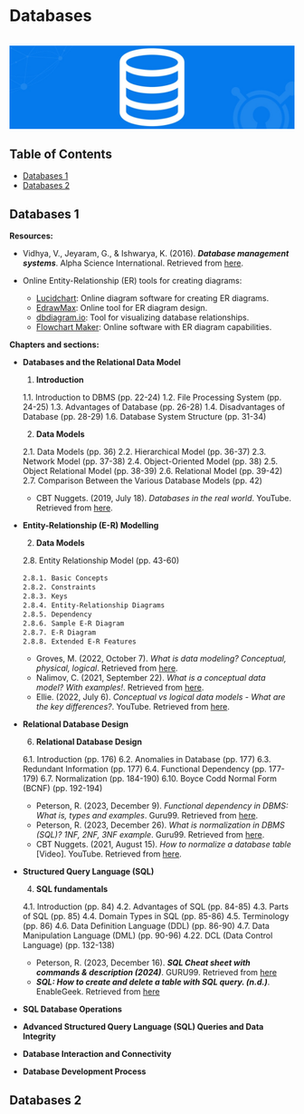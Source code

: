 # Databases

<br>![databases image](https://raw.githubusercontent.com/AnselmoGPP/Learn_Computer_Science/master/resources/databases.jpg)

## Table of Contents
+ [Databases 1](#databases-1)
+ [Databases 2](#databases-2)


## Databases 1

**Resources:**

- Vidhya, V., Jeyaram, G., & Ishwarya, K. (2016). _**Database management systems**_. Alpha Science International. Retrieved from [here](https://dokumen.pub/database-management-systems-1nbsped-9781783323180-9781783322138.html).

- Online Entity-Relationship (ER) tools for creating diagrams:

  - [Lucidchart](https://www.lucidchart.com/pages/landing/database-diagram-software?km_CPC_CampaignId=1484560204&km_CPC_AdGroupID=60168108911&km_CPC_Keyword=%2Blucid%20chart%20%2Bdatabase&km_CPC_MatchType=b&km_CPC_ExtensionID=&km_CPC_Network=g&km_CPC_AdPosition=&km_CPC_Creative=442433232935&km_CPC_TargetID=aud-812368091438:kwd-467383914145&km_CPC_Country=9185789&km_CPC_Device=c&km_CPC_placement=&km_CPC_target=&gad_source=1): Online diagram software for creating ER diagrams.
  - [EdrawMax](https://www.edrawsoft.com/edraw-max/): Online tool for ER diagram design.
  - [dbdiagram.io](https://dbdiagram.io/home): Tool for visualizing database relationships.
  - [Flowchart Maker](https://www.smartdraw.com/flowchart/flowchart-maker.htm?id=373852&gad_source=1): Online software with ER diagram capabilities.

**Chapters and sections:**

- **Databases and the Relational Data Model**

  1. __Introduction__

    1.1. Introduction to DBMS (pp. 22-24)
    1.2. File Processing System (pp. 24-25)
    1.3. Advantages of Database (pp. 26-28)
    1.4. Disadvantages of Database (pp. 28-29)
    1.6. Database System Structure (pp. 31-34)

  2. __Data Models__ 

    2.1. Data Models (pp. 36) 
    2.2. Hierarchical Model (pp. 36-37) 
    2.3. Network Model (pp. 37-38) 
    2.4. Object-Oriented Model (pp. 38) 
    2.5. Object Relational Model (pp. 38-39) 
    2.6. Relational Model (pp. 39-42) 
    2.7. Comparison Between the Various Database Models (pp. 42)

  - CBT Nuggets. (2019, July 18). _Databases in the real world_. YouTube. Retrieved from [here](https://youtu.be/whmYCRfB4lQ).

- **Entity-Relationship (E-R) Modelling**

  2. __Data Models__

    2.8. Entity Relationship Model (pp. 43-60)

      2.8.1. Basic Concepts
      2.8.2. Constraints
      2.8.3. Keys
      2.8.4. Entity-Relationship Diagrams
      2.8.5. Dependency
      2.8.6. Sample E-R Diagram
      2.8.7. E-R Diagram
      2.8.8. Extended E-R Features

  - Groves, M. (2022, October 7). _What is data modeling? Conceptual, physical, logical_. Retrieved from [here](https://www.couchbase.com/blog/conceptual-physical-logical-data-models/).
  - Nalimov, C. (2021, September 22). _What is a conceptual data model? With examples!_. Retrieved from [here](https://www.gleek.io/blog/conceptual-data-model.html).
  - Ellie. (2022, July 6). _Conceptual vs logical data models - What are the key differences?_. YouTube. Retrieved from [here](https://youtu.be/Ex6wszg2XZ8).

- **Relational Database Design**

  6. __Relational Database Design__

    6.1. Introduction (pp. 176)
    6.2. Anomalies in Database (pp. 177)
    6.3. Redundant Information (pp. 177)
    6.4. Functional Dependency (pp. 177-179)
    6.7. Normalization (pp. 184-190)
    6.10. Boyce Codd Normal Form (BCNF) (pp. 192-194)

  - Peterson, R. (2023, December 9). _Functional dependency in DBMS: What is, types and examples_. Guru99. Retrieved from [here](https://www.guru99.com/dbms-functional-dependency.html).
  - Peterson, R. (2023, December 26). _What is normalization in DBMS (SQL)? 1NF, 2NF, 3NF example_. Guru99. Retrieved from [here](https://www.guru99.com/database-normalization.html).
  - CBT Nuggets. (2021, August 15). _How to normalize a database table_ [Video]. YouTube. Retrieved from [here](https://youtu.be/siiYInWniFs).

- **Structured Query Language (SQL)**

  4. __SQL fundamentals__

    4.1. Introduction (pp. 84)
    4.2. Advantages of SQL (pp. 84-85)
    4.3. Parts of SQL (pp. 85)
    4.4. Domain Types in SQL (pp. 85-86)
    4.5. Terminology (pp. 86)
    4.6. Data Definition Language (DDL) (pp. 86-90)
    4.7. Data Manipulation Language (DML) (pp. 90-96)
    4.22. DCL (Data Control Language) (pp. 132-138)

  - Peterson, R. (2023, December 16). _**SQL Cheat sheet with commands & description (2024)**_. GURU99. Retrieved from [here](https://www.guru99.com/sql-cheat-sheet.html)
  - _**SQL: How to create and delete a table with SQL query. (n.d.)**_. EnableGeek. Retrieved from [here](https://www.enablegeek.com/tutorial/create-delete-table-sql-query/)

- **SQL Database Operations**



- **Advanced Structured Query Language (SQL) Queries and Data Integrity**



- **Database Interaction and Connectivity**



- **Database Development Process**



## Databases 2

